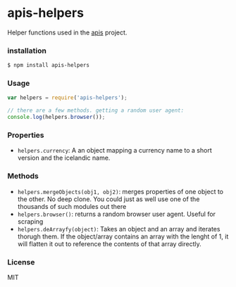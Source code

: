# apis-helpers

Helper functions used in the [apis](https://github.com/kristjanmik/apis) project.

### installation

```sh
$ npm install apis-helpers
```

### Usage
```javascript
var helpers = require('apis-helpers');

// there are a few methods. getting a random user agent:
console.log(helpers.browser());
```

### Properties
- `helpers.currency`: A an object mapping a currency name to a short version and the icelandic name.

### Methods
- `helpers.mergeObjects(obj1, obj2)`: merges properties of one object to the other. No deep clone. You could just as well use
  one of the thousands of such modules out there
- `helpers.browser()`: returns a random browser user agent. Useful for scraping
- `helpers.deArrayfy(object)`: Takes an object and an array and iterates thorugh them. If the object/array contains an array
  with the lenght of 1, it will flatten it out to reference the contents of that array directly.

### License
MIT

